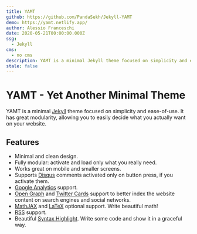 ```yaml
---
title: YAMT
github: https://github.com/PandaSekh/Jekyll-YAMT
demo: https://yamt.netlify.app/
author: Alessio Franceschi
date: 2020-05-21T00:00:00.000Z
ssg:
  - Jekyll
cms:
  - no cms
description: YAMT is a minimal Jekyll theme focused on simplicity and ease-of-use.
stale: false
---
```


# YAMT - Yet Another Minimal Theme

YAMT is a minimal [Jekyll](https://jekyllrb.com) theme focused on simplicity and ease-of-use. It has great modularity, allowing you to easily decide what you actually want on your website.

## Features

- Minimal and clean design.
- Fully modular: activate and load only what you really need.
- Works great on mobile and smaller screens.
- Supports [Disqus](https://disqus.com/) comments activated only on button press, if you activate them.
- [Google Analytics](https://www.google.com/analytics/) support.
- [Open Graph](https://ogp.me/) and [Twitter Cards](https://developer.twitter.com/en/docs/tweets/optimize-with-cards/guides/getting-started) support to better index the website content on search engines and social networks.
- [MathJAX](https://www.mathjax.org/) and [LaTeX](https://www.latex-project.org/) optional support. Write beautiful math!
- [RSS](https://github.com/jekyll/jekyll-feed) support.
- Beautiful [Syntax Highlight](https://yamt.netlify.app/2020/05/19/special-formatting.html#syntax-highlight). Write some code and show it in a graceful way.
